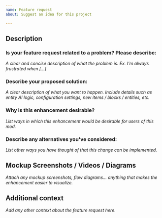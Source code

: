 ```yaml
---
name: Feature request
about: Suggest an idea for this project

---
```


## Description

### Is your feature request related to a problem? Please describe:
*A clear and concise description of what the problem is. Ex. I'm always frustrated when [...]*

### Describe your proposed solution:
*A clear description of what you want to happen.  Include details such as entity AI logic, configuration settings, new items / blocks / entities, etc.*

### Why is this enhancement desirable?
*List ways in which this enhancement would be desirable for users of this mod.*

### Describe any alternatives you've considered:
*List other ways you have thought of that this change can be implemented.*

## Mockup Screenshots / Videos / Diagrams
*Attach any mockup screenshots, flow diagrams... anything that makes the enhancement easier to visualize.*

## Additional context
*Add any other context about the feature request here.*
